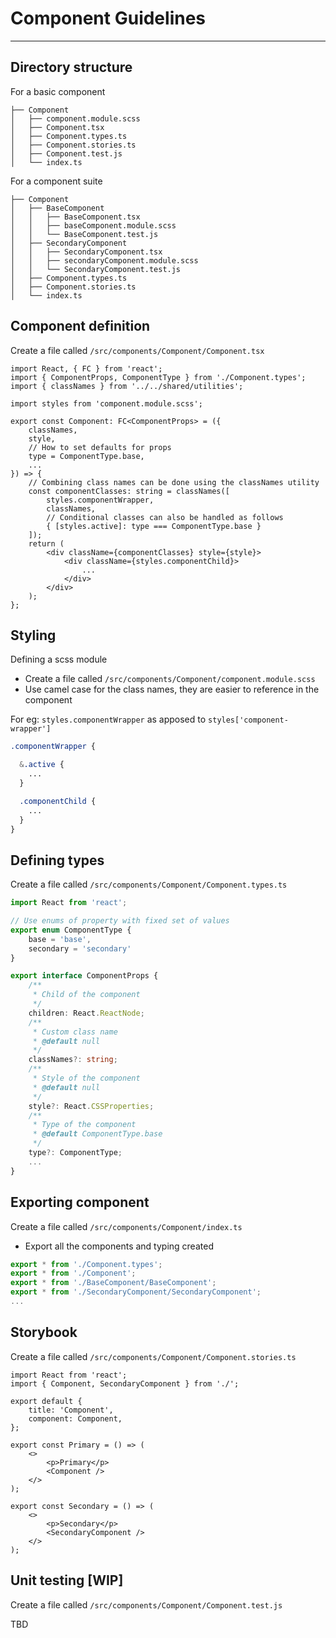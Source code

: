 # Component Guidelines

---

## Directory structure

For a basic component

```
├── Component
│   ├── component.module.scss
│   ├── Component.tsx
│   ├── Component.types.ts
│   ├── Component.stories.ts
│   ├── Component.test.js
│   └── index.ts
```

For a component suite

```
├── Component
│   ├── BaseComponent
│   │   ├── BaseComponent.tsx
│   │   ├── baseComponent.module.scss
│   │   └── BaseComponent.test.js
│   ├── SecondaryComponent
│   │   ├── SecondaryComponent.tsx
│   │   ├── secondaryComponent.module.scss
│   │   └── SecondaryComponent.test.js
│   ├── Component.types.ts
│   ├── Component.stories.ts
│   └── index.ts
```

## Component definition

Create a file called `/src/components/Component/Component.tsx`

```tsx
import React, { FC } from 'react';
import { ComponentProps, ComponentType } from './Component.types';
import { classNames } from '../../shared/utilities';

import styles from 'component.module.scss';

export const Component: FC<ComponentProps> = ({
    classNames,
    style,
    // How to set defaults for props
    type = ComponentType.base,
    ...
}) => {
    // Combining class names can be done using the classNames utility
    const componentClasses: string = classNames([
        styles.componentWrapper,
        classNames,
        // Conditional classes can also be handled as follows
        { [styles.active]: type === ComponentType.base }
    ]);
    return (
        <div className={componentClasses} style={style}>
            <div className={styles.componentChild}>
                ...
            </div>
        </div>
    );
};
```

## Styling

Defining a scss module

-   Create a file called `/src/components/Component/component.module.scss`
-   Use camel case for the class names, they are easier to reference in the component

For eg: `styles.componentWrapper` as apposed to `styles['component-wrapper']`

```scss
.componentWrapper {

  &.active {
    ...
  }

  .componentChild {
    ...
  }
}
```

## Defining types

Create a file called `/src/components/Component/Component.types.ts`

```ts
import React from 'react';

// Use enums of property with fixed set of values
export enum ComponentType {
    base = 'base',
    secondary = 'secondary'
}

export interface ComponentProps {
    /**
     * Child of the component
     */
    children: React.ReactNode;
    /**
     * Custom class name
     * @default null
     */
    classNames?: string;
    /**
     * Style of the component
     * @default null
     */
    style?: React.CSSProperties;
    /**
     * Type of the component
     * @default ComponentType.base
     */
    type?: ComponentType;
    ...
}
```

## Exporting component

Create a file called `/src/components/Component/index.ts`

-   Export all the components and typing created

```ts
export * from './Component.types';
export * from './Component';
export * from './BaseComponent/BaseComponent';
export * from './SecondaryComponent/SecondaryComponent';
...
```

## Storybook

Create a file called `/src/components/Component/Component.stories.ts`

```tsx
import React from 'react';
import { Component, SecondaryComponent } from './';

export default {
    title: 'Component',
    component: Component,
};

export const Primary = () => (
    <>
        <p>Primary</p>
        <Component />
    </>
);

export const Secondary = () => (
    <>
        <p>Secondary</p>
        <SecondaryComponent />
    </>
);
```

## Unit testing [WIP]

Create a file called `/src/components/Component/Component.test.js`

TBD
